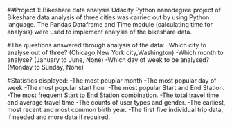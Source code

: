 ##Project 1: Bikeshare data analysis
Udacity Python nanodegree project of Bikeshare data analysis of three cities was carried out by using Python language.
The Pandas Dataframe and Time module (calculating time for analysis) were used to implement analysis of the bikeshare data.

#The questions answered through analysis of the data:
-Which city to analyse out of three? (Chicago,New York city,Washington)
-Which month to analyse? (January to June, None)
-Which day of week to be analysed? (Monday to Sunday, None)

#Statistics displayed:
-The most pouplar month
-The most popular day of week
-The most popular start hour
-The most popular Start and End Station.
-The most frequent Start to End Station combination.
-The total travel time and average travel time
-The counts of user types and gender.
-The earliest, most recent and most common birth year.
-The first five individual trip data, if needed and more data if required.
